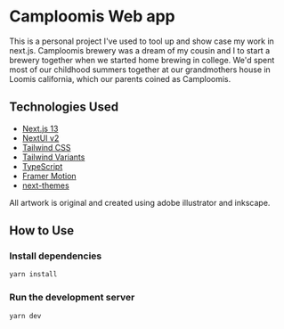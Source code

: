 # Camploomis Web app

This is a personal project I've used to tool up and show case my work in next.js. Camploomis brewery was a dream of my cousin and I to start a brewery together when we started home brewing in college. We'd spent most of our childhood summers together at our grandmothers house in Loomis california, which our parents coined as Camploomis. 

## Technologies Used

- [Next.js 13](https://nextjs.org/docs/getting-started)
- [NextUI v2](https://nextui.org/)
- [Tailwind CSS](https://tailwindcss.com/)
- [Tailwind Variants](https://tailwind-variants.org)
- [TypeScript](https://www.typescriptlang.org/)
- [Framer Motion](https://www.framer.com/motion/)
- [next-themes](https://github.com/pacocoursey/next-themes)

All artwork is original and created using adobe illustrator and inkscape. 

## How to Use

### Install dependencies

```bash
yarn install
```

### Run the development server

```bash
yarn dev
```